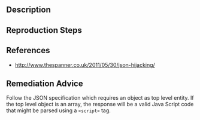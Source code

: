 ## Description


## Reproduction Steps


## References

- http://www.thespanner.co.uk/2011/05/30/json-hijacking/


## Remediation Advice

Follow the JSON specification which requires an object as top level entity. If the top level object is an array, the response will be a valid Java Script code that might be parsed using a `<script>` tag.

